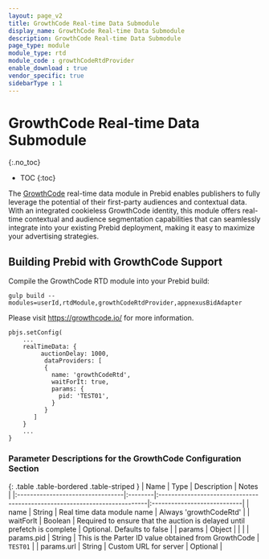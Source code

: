 ```yaml
---
layout: page_v2
title: GrowthCode Real-time Data Submodule
display_name: GrowthCode Real-time Data Submodule
description: GrowthCode Real-time Data Submodule
page_type: module
module_type: rtd
module_code : growthCodeRtdProvider
enable_download : true
vendor_specific: true
sidebarType : 1
---
```


# GrowthCode Real-time Data Submodule
{:.no_toc}

* TOC
{:toc}

The <a href="https://growthcode.io">GrowthCode</a> real-time data module in Prebid enables publishers to fully 
leverage the potential of their first-party audiences and contextual data. 
With an integrated cookieless GrowthCode identity, this module offers real-time 
contextual and audience segmentation capabilities that can seamlessly 
integrate into your existing Prebid deployment, making it easy to maximize 
your advertising strategies.

## Building Prebid with GrowthCode Support

Compile the GrowthCode RTD module into your Prebid build:

`gulp build --modules=userId,rtdModule,growthCodeRtdProvider,appnexusBidAdapter`

Please visit <a href="https://growthcode.io">https://growthcode.io/</a> for more information.

```
pbjs.setConfig(
    ...
    realTimeData: {
         auctionDelay: 1000,
          dataProviders: [
          {
            name: 'growthCodeRtd',
            waitForIt: true,
            params: {
              pid: 'TEST01',
            }
          }
       ]
    }
    ...
}
```


### Parameter Descriptions for the GrowthCode Configuration Section

{: .table .table-bordered .table-striped }
| Name                             | Type    | Description                                                               | Notes                       |
|:---------------------------------|:--------|:--------------------------------------------------------------------------|:----------------------------|
| name                             | String  | Real time data module name                                                | Always 'growthCodeRtd'             |
| waitForIt                        | Boolean | Required to ensure that the auction is delayed until prefetch is complete | Optional. Defaults to false |
| params                           | Object  |                                                                           |                             |
| params.pid                       | String  | This is the Parter ID value obtained from GrowthCode                      | `TEST01`                    |
| params.url                       | String  | Custom URL for server                                                     | Optional                    |
